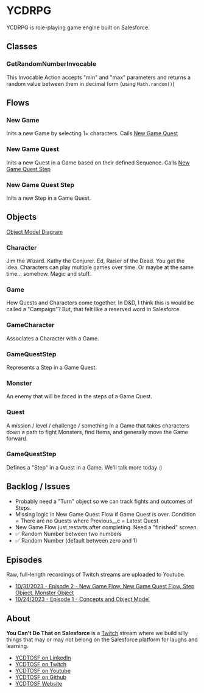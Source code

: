 # YCDRPG

YCDRPG is role-playing game engine built on Salesforce. 

## Classes

### GetRandomNumberInvocable
This Invocable Action accepts "min" and "max" parameters and returns a random value between them in decimal form (using  `Math.random()`)

## Flows

### New Game
Inits a new Game by selecting 1+ characters. Calls [New Game Quest](#new-game-quest)

### New Game Quest
Inits a new Quest in a Game based on their defined Sequence. Calls [New Game Quest Step](#new-game-quest-step)

### New Game Quest Step
Inits a new Step in a Game Quest. 

## Objects

[Object Model Diagram](https://viewer.diagrams.net/?tags=%7B%7D&highlight=0000ff&edit=_blank&layers=1&nav=1&title=ycdrpg.drawio#Uhttps%3A%2F%2Fdrive.google.com%2Fuc%3Fid%3D1bbdEhfxDGeK8xN4lKr3awgxZ4ZwbDdal%26export%3Ddownload)

### Character
Jim the Wizard. Kathy the Conjurer. Ed, Raiser of the Dead. You get the idea. Characters can play multiple games over time. Or maybe at the same time... somehow. Magic and stuff.

### Game
How Quests and Characters come together. In D&D, I think this is would be called a "Campaign"? But, that felt like a reserved word in Salesforce.

### GameCharacter
Associates a Character with a Game.

### GameQuestStep
Represents a Step in a Game Quest.

### Monster
An enemy that will be faced in the steps of a Game Quest.

### Quest
A mission / level / challenge / something in a Game that takes characters down a path to fight Monsters, find Items, and generally move the Game forward.

### GameQuestStep
Defines a "Step" in a Quest in a Game. We'll talk more today :)

## Backlog / Issues

- Probably need a "Turn" object so we can track fights and outcomes of Steps.
- Missing logic in New Game Quest Flow if Game Quest is over. Condition = There are no Quests where Previous__c = Latest Quest
- New Game Flow just restarts after completing. Need a "finished" screen.
- ✅ Random Number between two numbers
- ✅ Random Number (default between zero and 1)

## Episodes

Raw, full-length recordings of Twitch streams are uploaded to Youtube. 

- [10/31/2023 - Episode 2 - New Game Flow, New Game Quest Flow, Step Object, Monster Object](https://www.youtube.com/watch?v=kSzKJRkT07k)
- [10/24/2023 - Episode 1 - Concepts and Object Model](https://www.youtube.com/watch?v=m4rAQFux_F4)

## About

**You Can’t Do That on Salesforce** is a [Twitch](https://twitch.com/ycdtosf) stream where we build silly things that may or may not belong on the Salesforce platform for laughs and learning.

- [YCDTOSF on LinkedIn](https://www.ycdtosf.com/linkedin)
- [YCDTOSF on Twitch](https://www.ycdtosf.com/twitch)
- [YCDTOSF on Youtube](https://www.ycdtosf.com/youtube)
- [YCDTOSF on Github](https://www.ycdtosf.com/github)
- [YCDTOSF Website](https://www.ycdtosf.com)
